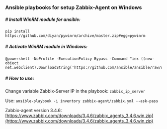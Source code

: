 ### Ansible playbooks for setup Zabbix-Agent on Windows


##### # Install WinRM module for ansible:
`pip install https://github.com/diyan/pywinrm/archive/master.zip#egg=pywinrm`


##### # Activate WinRM module in Windows: 
```
@powershell -NoProfile -ExecutionPolicy Bypass -Command "iex ((new-object net.webclient).DownloadString('https://github.com/ansible/ansible/raw/devel/examples/scripts/ConfigureRemotingForAnsible.ps1'))"
```


##### # How to use:
Change variable Zabbix-Server IP in the playbook: `zabbix_ip_server`

Use: `ansible-playbook -i inventory zabbix-agent/zabbix.yml --ask-pass`


Zabbix-agent version 3.4.6: [https://www.zabbix.com/downloads/3.4.6/zabbix_agents_3.4.6.win.zip](https://www.zabbix.com/downloads/3.4.6/zabbix_agents_3.4.6.win.zip)